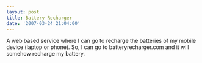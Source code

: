 ```yaml
---
layout: post
title: Battery Recharger
date: '2007-03-24 21:04:00'
---
```


A web based service where I can go to recharge the batteries of my mobile device (laptop or phone). So, I can go to batteryrecharger.com and it will somehow recharge my battery.

